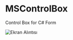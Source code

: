 # MSControlBox
Control Box for C# Form

![Ekran Alıntısı](https://github.com/milano88works/MSControlBox/assets/102877913/734ba26c-20f7-49b7-a8ba-b309e15b7c49)
